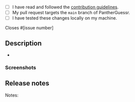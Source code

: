 <!--
Please follow this checklist and put an x in each of the boxes, like this: [x]. It will ensure that our team takes your pull request seriously.
-->

- [ ] I have read and followed the [contribution guidelines](https://github.com/PantherGuessr/PantherGuessr/blob/main/CONTRIBUTING.md).
- [ ] My pull request targets the `main` branch of PantherGuessr.
- [ ] I have tested these changes locally on my machine.

<!--
What PantherGuessr issue does this PR address (for example, #1234)?
If you have not created an issue for your PR, please search the issue tracker to see if there is an existing issue that aligns with your PR, or open a new issue for discussion.
-->

Closes #[issue number]

## Description

<!--
A summary of the changes made along with any other information that would be helpful to a reviewer such as potential tradeoffs or alternative approaches you considered.
-->

-

### Screenshots

<!--
If this PR touches the UI layer of the app, please include screenshots or animated gifs to show the changes.
-->

## Release notes

<!--
Add your release notes.
[category] = [added, fixed, improved, or removed]
E.g., Notes: [category] Release Note Title Here
You can leave this blank if you're not sure.
If you don't believe this PR needs to be mentioned in the release notes, write "Notes: no-notes".
-->

Notes:
